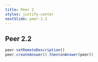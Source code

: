 ```yaml
---
title: Peer 2
styles: justify-center
nextSlide: peer-1-2
---
```


## Peer 2.2

```ts
peer.setRemoteDescription()
peer.createAnswer().then(onAnswer(peer))
```
